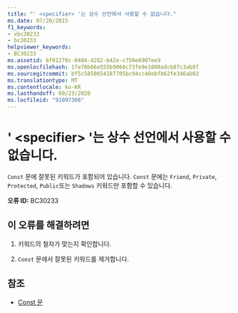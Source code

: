 ```yaml
---
title: "' <specifier> '는 상수 선언에서 사용할 수 없습니다."
ms.date: 07/20/2015
f1_keywords:
- vbc30233
- bc30233
helpviewer_keywords:
- BC30233
ms.assetid: 6f01278c-0404-4282-b42e-c750e6907ee9
ms.openlocfilehash: 1fe70b66e555b9068c73fe9e1808adcb8fc3ab8f
ms.sourcegitcommit: bf5c5850654187705bc94cc40ebfb62fe346ab02
ms.translationtype: MT
ms.contentlocale: ko-KR
ms.lasthandoff: 09/23/2020
ms.locfileid: "91097308"
---
```

# <a name="specifier-is-not-valid-on-a-constant-declaration"></a>' \<specifier> '는 상수 선언에서 사용할 수 없습니다.

`Const` 문에 잘못된 키워드가 포함되어 있습니다. `Const` 문에는 `Friend`, `Private`, `Protected`, `Public`또는 `Shadows` 키워드만 포함할 수 있습니다.  
  
 **오류 ID:** BC30233  
  
## <a name="to-correct-this-error"></a>이 오류를 해결하려면  
  
1. 키워드의 철자가 맞는지 확인합니다.  
  
2. `Const` 문에서 잘못된 키워드를 제거합니다.  
  
## <a name="see-also"></a>참조

- [Const 문](../language-reference/statements/const-statement.md)
